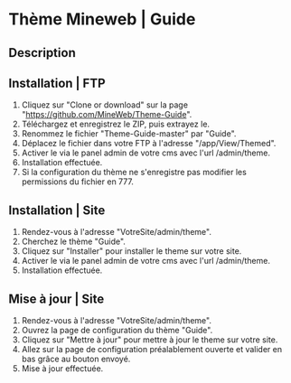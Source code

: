 # Thème Mineweb | Guide

## Description

## Installation | FTP
1. Cliquez sur "Clone or download" sur la page "https://github.com/MineWeb/Theme-Guide".
2. Téléchargez et enregistrez le ZIP, puis extrayez le.
3. Renommez le fichier "Theme-Guide-master" par "Guide".
4. Déplacez le fichier dans votre FTP à l'adresse "/app/View/Themed".
5. Activer le via le panel admin de votre cms avec l'url /admin/theme.
6. Installation effectuée.
7. Si la configuration du thème ne s'enregistre pas modifier les permissions du fichier en 777.

## Installation | Site
1. Rendez-vous à l'adresse "VotreSite/admin/theme".
2. Cherchez le thème "Guide".
3. Cliquez sur "Installer" pour installer le theme sur votre site.
4. Activer le via le panel admin de votre cms avec l'url /admin/theme.
5. Installation effectuée.

## Mise à jour | Site
1. Rendez-vous à l'adresse "VotreSite/admin/theme".
2. Ouvrez la page de configuration du thème "Guide".
3. Cliquez sur "Mettre à jour" pour mettre à jour le theme sur votre site.
4. Allez sur la page de configuration préalablement ouverte et valider en bas grâce au bouton envoyé.
5. Mise à jour effectuée.